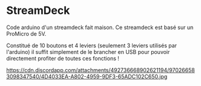 # StreamDeck
Code arduino d'un streamdeck fait maison. Ce streamdeck est basé sur un ProMicro de 5V.

Constitué de 10 boutons et 4 leviers (seulement 3 leviers utilisés par l'arduino) il suffit simplement de le brancher en USB pour pouvoir directement profiter de toutes ces fonctions !

https://cdn.discordapp.com/attachments/492736668902621194/970266583098347540/4D4033EA-A802-4959-9DF3-65ADC102C650.jpg
